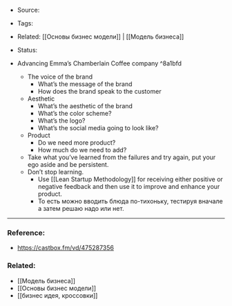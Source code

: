 - Source: 
- Tags:
- Related: [[Основы бизнес модели]] | [[Модель бизнеса]]
- Status:   

- Advancing Emma’s Chamberlain Coffee company ^8a1bfd
	- The voice of the brand
		- What’s the message of the brand 
		- How does the brand speak to the customer
	- Aesthetic
		- What’s the aesthetic of the brand
		- What’s the color scheme?
		- What’s the logo?
		- What’s the social media going to look like?
	- Product 
		- Do we need more product?
		- How much do we need to add?
	- Take what you’ve learned from the failures and try again, put your ego aside and be persistent.
	- Don’t stop learning.
		- Use [[Lean Startup Methodology]] for receiving either positive or negative feedback and then use it to improve and enhance your product.
		- То есть можно вводить блюда по-тихоньку, тестируя вначале а затем решаю надо или нет.

---
### Reference:
- https://castbox.fm/vd/475287356

### Related:
- [[Модель бизнеса]]
- [[Основы бизнес модели]]
- [[бизнес идея, кроссовки]]